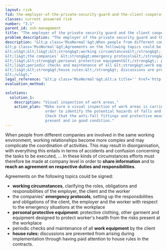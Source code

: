 ```yaml
---
layout: risk
fid: the-employer-of-the-private-security-guard-and-the-client-cooperate-in-implementing-health-safety-and-occupational-hygiene-provisions
classes: current answered risk
number: "3.1"
parent_id: osh-management
title: "The employer of the private security guard and the client cooperate in implementing health, safety and occupational hygiene provisions."
problem_description: "The employer of the private security guard and the client do not cooperate in implementing health, safety and occupational hygiene provisions."
description: "&lt;p class='MsoNormal'&gt;When people from different companies are involved in the same working environment, working relationships become more complex and may complicate the coordination of activities. This may result in disorganisation, with everything this entails in terms of accidents and confusion concerning the tasks to be executed, ... In these kinds of circumstances efforts must therefore be made at company level in order to &lt;strong&gt;share information&lt;/strong&gt; and to &lt;strong&gt;reach an agreement on respective duties and responsibilities&lt;/strong&gt;.&lt;/p&gt;&amp;#13;
&lt;p class='MsoNormal'&gt;Agreements on the following topics could be signed:&lt;/p&gt;&amp;#13;
&lt;ul&gt;&lt;li&gt;&lt;strong&gt;working circumstances&lt;/strong&gt;, clarifying the roles, obligations and responsibilities of the employer, the client and the worker&lt;/li&gt;&amp;#13;
&lt;li&gt;the companies' &lt;strong&gt;emergency protocols&lt;/strong&gt;, setting up the responsibilities and obligations of the client, the employer and the worker with respect to the emergency situations at the workplace&lt;/li&gt;&amp;#13;
&lt;li&gt;&lt;strong&gt;personal protective equipment&lt;/strong&gt;: protective clothing, other garment and equipment designed to protect worker's health from the risks present at the workplace&lt;/li&gt;&amp;#13;
&lt;li&gt;periodic checks and maintenance of all &lt;strong&gt;work equipment&lt;/strong&gt; by the client&lt;/li&gt;&amp;#13;
&lt;li&gt;&lt;strong&gt;house rules:&lt;/strong&gt; discussions are prevented from arising during implementation through having paid attention to house rules in the contracts.&lt;/li&gt;&amp;#13;
&lt;/ul&gt;"
legal_reference: "&lt;p class='MsoNormal'&gt;&lt;a title='' href='http://europa.eu/legislation_summaries/employment_and_social_policy/health_hygiene_safety_at_work/c11113_en.htm' rel='nofollow' target='_blank'&gt;89/391/CEE Implementing measures to improve the health and safety of workers (framework directive).&lt;/a&gt;&lt;/p&gt;"
evaluation_method: 

solutions:
  solution_1:
    description: "Visual inspection of work areas."
    action_plan: "Make sure a visual inspection of work areas is carried out in
                  order to identify the potential hazards of falls and slips.
                  Check that the anti-fall fittings and protective measures are
                  present and in good condition."
---
```

When people from different companies are involved in the same working
environment, working relationships become more complex and may complicate the
coordination of activities. This may result in disorganisation, with
everything this entails in terms of accidents and confusion concerning the
tasks to be executed, ... In these kinds of circumstances efforts must
therefore be made at company level in order to **share information** and to
**reach an agreement on respective duties and responsibilities**.

Agreements on the following topics could be signed:

  * **working circumstances**, clarifying the roles, obligations and responsibilities of the employer, the client and the worker
  * the companies' **emergency protocols**, setting up the responsibilities and obligations of the client, the employer and the worker with respect to the emergency situations at the workplace
  * **personal protective equipment**: protective clothing, other garment and equipment designed to protect worker's health from the risks present at the workplace
  * periodic checks and maintenance of all **work equipment** by the client
  * **house rules:** discussions are prevented from arising during implementation through having paid attention to house rules in the contracts.


